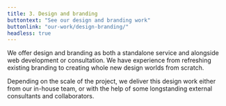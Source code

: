 ```yaml
---
title: 3. Design and branding
buttontext: "See our design and branding work"
buttonlink: "our-work/design-branding/"
headless: true
---
```


We offer design and branding as both a standalone service and alongside web development or consultation. We have experience from refreshing existing branding to creating whole new design worlds from scratch.

Depending on the scale of the project, we deliver this design work either from our in-house team, or with the help of some longstanding external consultants and collaborators.
